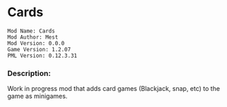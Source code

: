 # Cards
```
Mod Name: Cards
Mod Author: Mest
Mod Version: 0.0.0
Game Version: 1.2.07
PML Version: 0.12.3.31
```
### Description:
Work in progress mod that adds card games (Blackjack, snap, etc) to the game as minigames.
